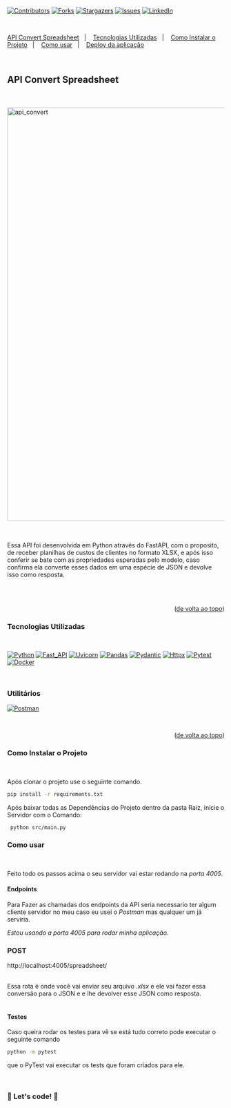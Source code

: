 <a name="readme-top"></a>

[![Contributors][contributors-shield]][contributors-url]
[![Forks][forks-shield]][forks-url]
[![Stargazers][stars-shield]][stars-url]
[![Issues][issues-shield]][issues-url]
[![LinkedIn][linkedin-shield]][linkedin-url]

<br>

<a href="#API Convert Spreadsheet">API Convert Spreadsheet</a>&nbsp;&nbsp;&nbsp;|&nbsp;&nbsp;&nbsp;
<a href="#Tecnologias-Utilizadas">Tecnologias Utilizadas</a>&nbsp;&nbsp;&nbsp;|&nbsp;&nbsp;&nbsp;
<a href="#Como-Instalar-o-Projeto">Como Instalar o Projeto</a>&nbsp;&nbsp;&nbsp;|&nbsp;&nbsp;&nbsp;
<a href="#Como-usar">Como usar</a>&nbsp;&nbsp;&nbsp;|&nbsp;&nbsp;&nbsp;
<a href="#Deploy-da-aplicação">Deploy da aplicação</a>

<br>

## <strong>API Convert Spreadsheet</strong>

<br>

<br>

<img width="958" alt="api_convert" src="https://github.com/HMontarroyos/api_convert_spreadsheet/assets/60220406/f3d3bd0a-adb2-4ca7-8edf-cb5da473f3b6">

<br/>
<br/>
<br/>

Essa API foi desenvolvida em Python através do FastAPI, com o proposito, de receber planilhas de custos de clientes no formato XLSX, e após isso conferir se bate com as propriedades esperadas pelo modelo, caso confirma ela converte esses dados em uma espécie de JSON e devolve isso como resposta.

<br/>
<br/>

<p align="right">(<a href="#readme-top">de volta ao topo</a>)</p>

### <strong>Tecnologias Utilizadas</strong>

<br>

[![Python][Python]][Python-url]
[![Fast_API][Fast_API]][Fast_API-url]
[![Uvicorn][Uvicorn]][Uvicorn-url]
[![Pandas][Pandas]][Pandas-url]
[![Pydantic][Pydantic]][Pydantic-url]
[![Httpx][Httpx]][Httpx-url]
[![Pytest][Pytest]][Pytest-url]
[![Docker][Docker]][Docker-url]

<br>

### <strong>Utilitários</strong>

 [![Postman][Postman]][Postman-url]

<br>

<p align="right">(<a href="#readme-top">de volta ao topo</a>)</p>

### <strong>Como Instalar o Projeto</strong>

<br>

Após clonar o projeto use o seguinte comando.

```sh
pip install -r requirements.txt
```

Após baixar todas as Dependências do Projeto dentro da pasta Raiz, inicie o Servidor com o Comando:

```sh
 python src/main.py
```

### <strong>Como usar</strong>

<br>

Feito todo os passos acima o seu servidor  vai estar  rodando na <i>porta 4005</i>.

#### Endpoints 

Para Fazer as chamadas dos endpoints da API seria necessario ter algum cliente servidor no meu caso eu usei o <i>Postman</i> mas qualquer um já serviria.

<i>Estou usando a porta 4005 para rodar minha aplicação.</i>


### POST 

http://localhost:4005/spreadsheet/

<br/>
Essa  rota é onde você vai enviar seu arquivo <i>.xlsx</i> e ele vai fazer essa conversão para o JSON e e lhe devolver esse JSON como resposta.

</br>
</br>

#### Testes 

Caso queira rodar os testes para vê se está tudo correto pode executar o seguinte comando 

```sh
python -m pytest
```
que o PyTest vai executar os tests que foram criados para ele.

<br>

### 🚀 Let's code! 🚀

<!-- MARKDOWN LINKS & IMAGES -->
<!-- https://www.markdownguide.org/basic-syntax/#reference-style-links -->

[contributors-shield]: https://img.shields.io/github/contributors/HMontarroyos/api_convert_spreadsheet.svg?style=for-the-badge
[contributors-url]: https://github.com/HMontarroyos/api_convert_spreadsheet/graphs/contributors
[forks-shield]: https://img.shields.io/github/forks/HMontarroyos/api_convert_spreadsheet.svg?style=for-the-badge
[forks-url]: https://github.com/HMontarroyos/api_convert_spreadsheet/fork
[stars-shield]: https://img.shields.io/github/stars/HMontarroyos/api_convert_spreadsheet.svg?style=for-the-badge
[stars-url]: https://github.com/HMontarroyos/api_convert_spreadsheet/stargazers
[issues-shield]: https://img.shields.io/github/issues/HMontarroyos/api_convert_spreadsheet.svg?style=for-the-badge
[issues-url]: https://github.com/HMontarroyos/api_convert_spreadsheet/issues
[linkedin-shield]: https://img.shields.io/badge/-LinkedIn-black.svg?style=for-the-badge&logo=linkedin&colorB=555
[linkedin-url]: https://www.linkedin.com/in/hebertmontarroyos-developer/

[Python]: https://img.shields.io/badge/python-3670A0?style=for-the-badge&logo=python&logoColor=ffdd54
[Python-url]: https://www.python.org/
[Fast_API]: https://img.shields.io/badge/FastAPI-005571?style=for-the-badge&logo=fastapi
[Fast_API-url]: https://fastapi.tiangolo.com/
[Uvicorn]: https://img.shields.io/badge/uvicorn-6A5FBB?style=for-the-badge
[Uvicorn-url]: https://www.uvicorn.org/
[Pandas]: https://img.shields.io/badge/pandas-%23150458.svg?style=for-the-badge&logo=pandas&logoColor=white
[Pandas-url]: https://pandas.pydata.org/
[Pydantic]:https://img.shields.io/badge/Pydantic-%233F4F75.svg?style=for-the-badge
[Pydantic-url]: https://docs.pydantic.dev/latest/
[Httpx]: https://img.shields.io/badge/Httpx-%230C55A5.svg?style=for-the-badge
[Httpx-url]: https://www.python-httpx.org/
[Pytest]: https://img.shields.io/badge/PyTest-%2300599C.svg?style=for-the-badge
[Pytest-url]: https://docs.pytest.org/en/7.4.x/




[Docker]: https://img.shields.io/badge/docker-%230db7ed.svg?style=for-the-badge&logo=docker&logoColor=white
[Docker-url]: https://www.docker.com/
[Postman]: https://img.shields.io/badge/Postman-gray?style=for-the-badge&logo=postman
[Postman-url]: https://www.postman.com/

